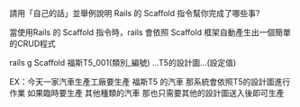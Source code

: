 請用「自己的話」並舉例說明 Rails 的 Scaffold 指令幫你完成了哪些事?

當使用Rails 的 Scaffold 指令時，rails 會依照 Scaffold 框架自動產生出一個簡單的CRUD程式

rails g Scaffold 福斯T5_001(類別_編號) ...T5的設計圖...(設定值)

EX：今天一家汽車生產工廠要生產 福斯T5 的汽車  那系統會依照T5的設計圖進行作業
    如果臨時要生產 其他種類的汽車 那也只需要其他的設計圖送入後即可生產
